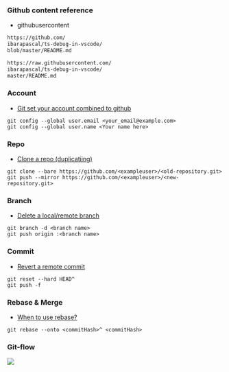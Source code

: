 
### Github content reference

- githubusercontent

```html
https://github.com/
ibarapascal/ts-debug-in-vscode/
blob/master/README.md

https://raw.githubusercontent.com/
ibarapascal/ts-debug-in-vscode/
master/README.md
```

### Account

- [Git set your account combined to github](https://kbroman.org/github_tutorial/pages/first_time.html)

```shell
git config --global user.email <your_email@example.com>
git config --global user.name <Your name here>
```

### Repo

- [Clone a repo (duplicatiing)](https://help.github.com/en/articles/duplicating-a-repository)

```shell
git clone --bare https://github.com/<exampleuser>/<old-repository.git>
git push --mirror https://github.com/<exampleuser>/<new-repository.git>
```

### Branch

- [Delete a local/remote branch](http://www-creators.com/en/archives/4422)

```shell
git branch -d <branch name>
git push origin :<branch name>
```

### Commit

- [Revert a remote commit](https://stackoverflow.com/questions/8901542/how-to-delete-a-git-commit-from-log-like-it-had-never-existed)

```shell
git reset --hard HEAD^
git push -f
```

### Rebase & Merge

- [When to use rebase?]()

```shell
git rebase --onto <commitHash>^ <commitHash>
```

### Git-flow

![](https://img.scoop.it/mFCSgNSKkmh5omYEUXi2sIXXXL4j3HpexhjNOf_P3YmryPKwJ94QGRtDb3Sbc6KY)


